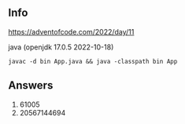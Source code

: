## Info

https://adventofcode.com/2022/day/11

java (openjdk 17.0.5 2022-10-18)

`javac -d bin App.java && java -classpath bin App`

## Answers

1. 61005
2. 20567144694
